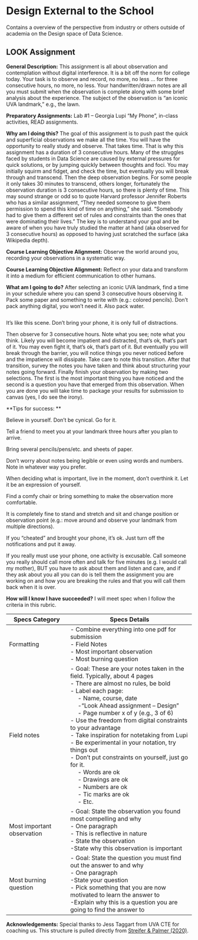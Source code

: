 # Design External to the School
Contains a overview of the perspective from industry or others outside of academia on the
Design space of Data Science.

## LOOK Assignment
**General Description:** This assignment is all about observation and contemplation without digital interference. It is a bit off the norm for college today. Your task is to observe and record, no more, no less … for three consecutive hours, no more, no less. Your handwritten/drawn notes are all you must submit when the observation is complete along with some brief analysis about the experience. The subject of the observation is “an iconic UVA landmark,” e.g., the lawn. 

 

**Preparatory Assignments:** Lab #1 – Georgia Lupi “My Phone”, in-class activities, READ assignments. 

**Why am I doing this?** The goal of this assignment is to push past the quick and superficial observations we make all the time. You will have the opportunity to really study and observe. That takes time. That is why this assignment has a duration of 3 consecutive hours. Many of the struggles faced by students in Data Science are caused by external pressures for quick solutions, or by jumping quickly between thoughts and foci. You may initially squirm and fidget, and check the time, but eventually you will break through and transcend. Then the deep observation begins. For some people it only takes 30 minutes to transcend, others longer, fortunately the observation duration is 3 consecutive hours, so there is plenty of time. This may sound strange or odd so to quote Harvard professor Jennifer Roberts who has a similar assignment, “They needed someone to give them permission to spend this kind of time on anything,” she said. “Somebody had to give them a different set of rules and constraints than the ones that were dominating their lives.” The key is to understand your goal and be aware of when you have truly studied the matter at hand (aka observed for 3 consecutive hours) as opposed to having just scratched the surface (aka Wikipedia depth). 

 

**Course Learning Objective Alignment:** Observe the world around you, recording your observations in a systematic way. 

**Course Learning Objective Alignment:** Reflect on your data and transform it into a medium for efficient communication to other humans. 

 

 

**What am I going to do?** After selecting an iconic UVA landmark, find a time in your schedule where you can spend 3 consecutive hours observing it. Pack some paper and something to write with (e.g.: colored pencils). Don’t pack anything digital, you won’t need it. Also pack water. 

 

```{figure} Design\LOOK_img.png
```
It’s like this scene. Don’t bring your phone, it is only full of distractions. 

 

Then observe for 3 consecutive hours. Note what you see; note what you think. Likely you will become impatient and distracted, that’s ok, that’s part of it. You may even fight it, that’s ok, that’s part of it. But eventually you will break through the barrier, you will notice things you never noticed before and the impatience will dissipate. Take care to note this transition. After that transition, survey the notes you have taken and think about structuring your notes going forward. Finally finish your observation by making two selections. The first is the most important thing you have noticed and the second is a question you have that emerged from this observation. When you are done you will take time to package your results for submission to canvas (yes, I do see the irony).  

 

**Tips for success: **

Believe in yourself. Don’t be cynical. Go for it. 

Tell a friend to meet you at your landmark three hours after you plan to arrive. 

Bring several pencils/pens/etc. and sheets of paper. 

Don’t worry about notes being legible or even using words and numbers. Note in whatever way you prefer. 

When deciding what is important, live in the moment, don’t overthink it. Let it be an expression of yourself. 

Find a comfy chair or bring something to make the observation more comfortable. 

It is completely fine to stand and stretch and sit and change position or observation point (e.g.: move around and observe your landmark from multiple directions). 

If you “cheated” and brought your phone, it’s ok. Just turn off the notifications and put it away. 

If you really must use your phone, one activity is excusable. Call someone you really should call more often and talk for five minutes (e.g. I would call my mother), BUT you have to ask about them and listen and care, and if they ask about you all you can do is tell them the assignment you are working on and how you are breaking the rules and that you will call them back when it is over.  

 

**How will I know I have succeeded?** I will meet spec when I follow the criteria in this rubric. 

| Specs Category | Specs Details                                                                                                                                                                                                                                            |
|----------------|----------------------------------------------------------------------------------------------------------------------------------------------------------------------------------------------------------------------------------------------------------|
|Formatting | - Combine everything into one pdf for submission <br /> - Field Notes <br /> - Most important observation <br /> - Most burning question <br /> |
|Field notes    | - Goal: These are your notes taken in the field. Typically, about 4 pages <br /> - There are almost no rules, be bold <br /> - Label each page: <br /> &emsp; - Name, course, date <br /> &emsp; -“Look Ahead assignment – Design” <br /> &emsp; - Page number x of y (e.g., 3 of 6) <br /> - Use the freedom from digital constraints to your advantage <br /> - Take inspiration for notetaking from Lupi <br /> - Be experimental in your notation, try things out <br /> - Don’t put constraints on yourself, just go for it. <br /> &emsp; - Words are ok <br /> &emsp; - Drawings are ok <br /> &emsp; - Numbers are ok <br /> &emsp; - Tic marks are ok <br /> &emsp; - Etc. |
|Most important observation | - Goal: State the observation you found most compelling and why <br /> - One paragraph <br /> - This is reflective in nature <br /> - State the observation <br /> -State why this observation is important 
|Most burning question  | - Goal: State the question you must find out the answer to and why <br /> - One paragraph <br /> -State your question <br /> - Pick something that you are now motivated to learn the answer to <br /> -Explain why this is a question you are going to find the answer to |

**Acknowledgements:** Special thanks to Jess Taggart from UVA CTE for coaching us. This structure is pulled directly from [Streifer & Palmer (2020)](https://cte.virginia.edu/blog/2020/12/04/alternative-grading-practices-support-both-equity-and-learning). 

